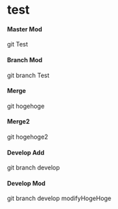 # test

#### Master Mod
git Test

#### Branch Mod
git branch Test

#### Merge
git hogehoge

#### Merge2
git hogehoge2

#### Develop Add
git branch develop

#### Develop Mod
git branch develop modifyH o g e H o g e  
 